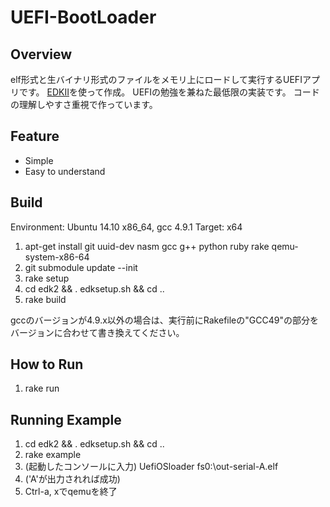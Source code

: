 UEFI-BootLoader
=============

## Overview
elf形式と生バイナリ形式のファイルをメモリ上にロードして実行するUEFIアプリです。
[EDKII](https://github.com/tianocore/edk2)を使って作成。
UEFIの勉強を兼ねた最低限の実装です。
コードの理解しやすさ重視で作っています。

## Feature
* Simple
* Easy to understand

## Build
Environment: Ubuntu 14.10 x86_64, gcc 4.9.1
Target: x64

1. apt-get install git uuid-dev nasm gcc g++ python ruby rake qemu-system-x86-64
1. git submodule update --init
1. rake setup
1. cd edk2 && . edksetup.sh && cd ..
1. rake build

gccのバージョンが4.9.x以外の場合は、実行前にRakefileの"GCC49"の部分をバージョンに合わせて書き換えてください。

## How to Run
1. rake run

## Running Example
1. cd edk2 && . edksetup.sh && cd ..
1. rake example
1. (起動したコンソールに入力) UefiOSloader fs0:\out-serial-A.elf
1. ('A'が出力されれば成功)
1. Ctrl-a, xでqemuを終了

